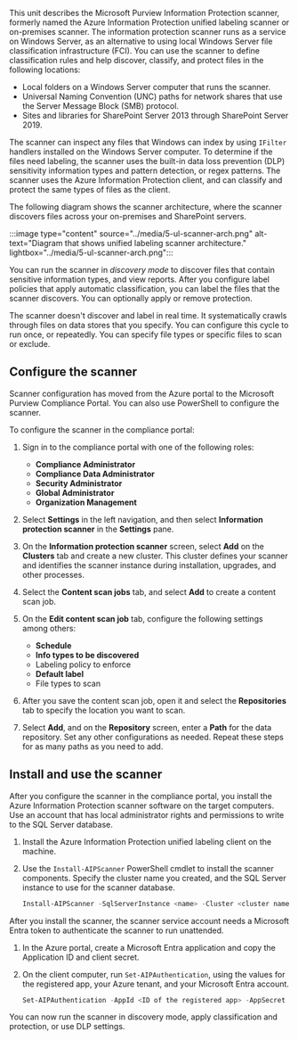 This unit describes the Microsoft Purview Information Protection scanner, formerly named the Azure Information Protection unified labeling scanner or on-premises scanner. The information protection scanner runs as a service on Windows Server, as an alternative to using local Windows Server file classification infrastructure (FCI). You can use the scanner to define classification rules and help discover, classify, and protect files in the following locations:

- Local folders on a Windows Server computer that runs the scanner.
- Universal Naming Convention (UNC) paths for network shares that use the Server Message Block (SMB) protocol.
- Sites and libraries for SharePoint Server 2013 through SharePoint Server 2019.

The scanner can inspect any files that Windows can index by using `IFilter` handlers installed on the Windows Server computer. To determine if the files need labeling, the scanner uses the built-in data loss prevention (DLP) sensitivity information types and pattern detection, or regex patterns. The scanner uses the Azure Information Protection client, and can classify and protect the same types of files as the client.

The following diagram shows the scanner architecture, where the scanner discovers files across your on-premises and SharePoint servers.

:::image type="content" source="../media/5-ul-scanner-arch.png" alt-text="Diagram that shows unified labeling scanner architecture." lightbox="../media/5-ul-scanner-arch.png":::

You can run the scanner in *discovery mode* to discover files that contain sensitive information types, and view reports. After you configure label policies that apply automatic classification, you can label the files that the scanner discovers. You can optionally apply or remove protection.

The scanner doesn't discover and label in real time. It systematically crawls through files on data stores that you specify. You can configure this cycle to run once, or repeatedly. You can specify file types or specific files to scan or exclude.

## Configure the scanner

Scanner configuration has moved from the Azure portal to the Microsoft Purview Compliance Portal. You can also use PowerShell to configure the scanner.

To configure the scanner in the compliance portal:

1. Sign in to the compliance portal with one of the following roles:

   - **Compliance Administrator**
   - **Compliance Data Administrator**
   - **Security Administrator**
   - **Global Administrator**
   - **Organization Management**

1. Select **Settings** in the left navigation, and then select **Information protection scanner** in the **Settings** pane.

1. On the **Information protection scanner** screen, select **Add** on the **Clusters** tab and create a new cluster. This cluster defines your scanner and identifies the scanner instance during installation, upgrades, and other processes.

1. Select the **Content scan jobs** tab, and select **Add** to create a content scan job.

1. On the **Edit content scan job** tab, configure the following settings among others:

   - **Schedule**
   - **Info types to be discovered**
   - Labeling policy to enforce
   - **Default label**
   - File types to scan

1. After you save the content scan job, open it and select the **Repositories** tab to specify the location you want to scan.

1. Select **Add**, and on the **Repository** screen, enter a **Path** for the data repository. Set any other configurations as needed. Repeat these steps for as many paths as you need to add.

## Install and use the scanner

After you configure the scanner in the compliance portal, you install the Azure Information Protection scanner software on the target computers. Use an account that has local administrator rights and permissions to write to the SQL Server database.

1. Install the Azure Information Protection unified labeling client on the machine.

1. Use the `Install-AIPScanner` PowerShell cmdlet to install the scanner components. Specify the cluster name you created, and the SQL Server instance to use for the scanner database.

   ```powershell
   Install-AIPScanner -SqlServerInstance <name> -Cluster <cluster name>
   ```

After you install the scanner, the scanner service account needs a Microsoft Entra token to authenticate the scanner to run unattended.

1. In the Azure portal, create a Microsoft Entra application and copy the Application ID and client secret.

1. On the client computer, run `Set-AIPAuthentication`, using the values for the registered app, your Azure tenant, and your Microsoft Entra account.

   ```powershell
   Set-AIPAuthentication -AppId <ID of the registered app> -AppSecret <client secret sting> -TenantId <your tenant ID> -DelegatedUser <Azure AD account>
   ```

You can now run the scanner in discovery mode, apply classification and protection, or use DLP settings.
